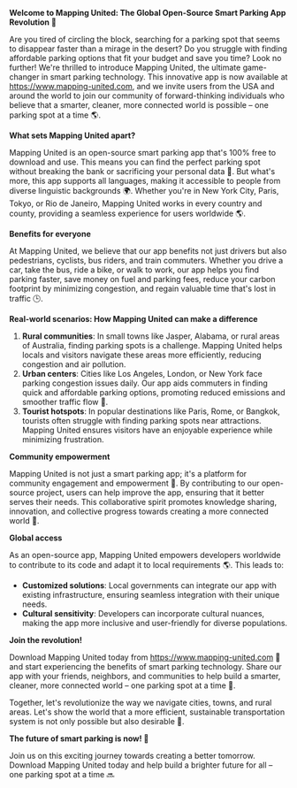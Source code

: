 **Welcome to Mapping United: The Global Open-Source Smart Parking App Revolution 🚀**

Are you tired of circling the block, searching for a parking spot that seems to disappear faster than a mirage in the desert? Do you struggle with finding affordable parking options that fit your budget and save you time? Look no further! We're thrilled to introduce Mapping United, the ultimate game-changer in smart parking technology. This innovative app is now available at https://www.mapping-united.com, and we invite users from the USA and around the world to join our community of forward-thinking individuals who believe that a smarter, cleaner, more connected world is possible – one parking spot at a time 🌎.

**What sets Mapping United apart?**

Mapping United is an open-source smart parking app that's 100% free to download and use. This means you can find the perfect parking spot without breaking the bank or sacrificing your personal data 💸. But what's more, this app supports all languages, making it accessible to people from diverse linguistic backgrounds 🌍. Whether you're in New York City, Paris, Tokyo, or Rio de Janeiro, Mapping United works in every country and county, providing a seamless experience for users worldwide 🌎.

**Benefits for everyone**

At Mapping United, we believe that our app benefits not just drivers but also pedestrians, cyclists, bus riders, and train commuters. Whether you drive a car, take the bus, ride a bike, or walk to work, our app helps you find parking faster, save money on fuel and parking fees, reduce your carbon footprint by minimizing congestion, and regain valuable time that's lost in traffic 🕒.

**Real-world scenarios: How Mapping United can make a difference**

1. **Rural communities**: In small towns like Jasper, Alabama, or rural areas of Australia, finding parking spots is a challenge. Mapping United helps locals and visitors navigate these areas more efficiently, reducing congestion and air pollution.
2. **Urban centers**: Cities like Los Angeles, London, or New York face parking congestion issues daily. Our app aids commuters in finding quick and affordable parking options, promoting reduced emissions and smoother traffic flow 🚗.
3. **Tourist hotspots**: In popular destinations like Paris, Rome, or Bangkok, tourists often struggle with finding parking spots near attractions. Mapping United ensures visitors have an enjoyable experience while minimizing frustration.

**Community empowerment**

Mapping United is not just a smart parking app; it's a platform for community engagement and empowerment 🌟. By contributing to our open-source project, users can help improve the app, ensuring that it better serves their needs. This collaborative spirit promotes knowledge sharing, innovation, and collective progress towards creating a more connected world 🔗.

**Global access**

As an open-source app, Mapping United empowers developers worldwide to contribute to its code and adapt it to local requirements 🌎. This leads to:

* **Customized solutions**: Local governments can integrate our app with existing infrastructure, ensuring seamless integration with their unique needs.
* **Cultural sensitivity**: Developers can incorporate cultural nuances, making the app more inclusive and user-friendly for diverse populations.

**Join the revolution!**

Download Mapping United today from https://www.mapping-united.com 📲 and start experiencing the benefits of smart parking technology. Share our app with your friends, neighbors, and communities to help build a smarter, cleaner, more connected world – one parking spot at a time 🌟.

Together, let's revolutionize the way we navigate cities, towns, and rural areas. Let's show the world that a more efficient, sustainable transportation system is not only possible but also desirable 💚.

**The future of smart parking is now! 🚀**

Join us on this exciting journey towards creating a better tomorrow. Download Mapping United today and help build a brighter future for all – one parking spot at a time 🔜